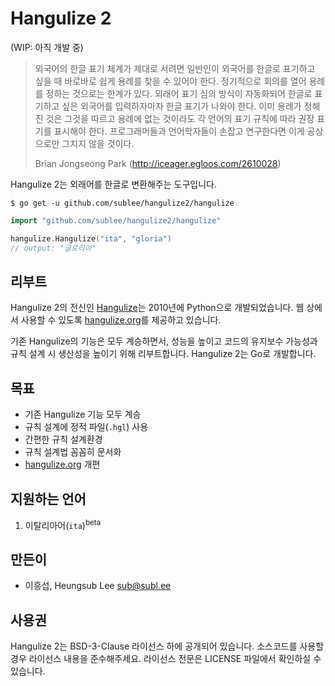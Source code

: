 # Hangulize 2

(WIP: 아직 개발 중)

> 외국어의 한글 표기 체계가 제대로 서려면 일반인이 외국어를 한글로 표기하고
> 싶을 때 바로바로 쉽게 용례를 찾을 수 있어야 한다. 정기적으로 회의를 열어
> 용례를 정하는 것으로는 한계가 있다. 외래어 표기 심의 방식이 자동화되어 한글로
> 표기하고 싶은 외국어를 입력하자마자 한글 표기가 나와야 한다. 이미 용례가
> 정해진 것은 그것을 따르고 용례에 없는 것이라도 각 언어의 표기 규칙에 따라
> 권장 표기를 표시해야 한다. 프로그래머들과 언어학자들이 손잡고 연구한다면 이게
> 공상으로만 그치지 않을 것이다.
>
> Brian Jongseong Park (http://iceager.egloos.com/2610028)

Hangulize 2는 외래어를 한글로 변환해주는 도구입니다.

```console
$ go get -u github.com/sublee/hangulize2/hangulize
```

```go
import "github.com/sublee/hangulize2/hangulize"

hangulize.Hangulize("ita", "gloria")
// output: "글로리아"
```

## 리부트

Hangulize 2의 전신인 [Hangulize](https://github.com/sublee/hangulize)는
2010년에 Python으로 개발되었습니다. 웹 상에서 사용할 수 있도록
[hangulize.org](http://hangulize.org)를 제공하고 있습니다.

기존 Hangulize의 기능은 모두 계승하면서, 성능을 높이고 코드의 유지보수 가능성과
규칙 설계 시 생산성을 높이기 위해 리부트합니다. Hangulize 2는 Go로 개발합니다.

## 목표

- 기존 Hangulize 기능 모두 계승
- 규칙 설계에 정적 파일(`.hgl`) 사용
- 간편한 규칙 설계환경
- 규칙 설계법 꼼꼼히 문서화
- [hangulize.org](http://hangulize.org) 개편

## 지원하는 언어

1. 이탈리아어(`ita`)<sup>beta</sup>

## 만든이

- 이흥섭, Heungsub Lee <sub@subl.ee>

## 사용권

Hangulize 2는 BSD-3-Clause 라이선스 하에 공개되어 있습니다. 소스코드를 사용할
경우 라이선스 내용을 준수해주세요. 라이선스 전문은 LICENSE 파일에서 확인하실
수 있습니다.
